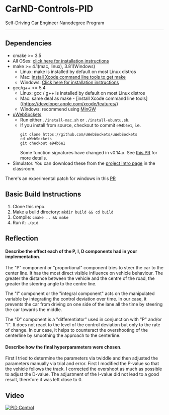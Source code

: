 # CarND-Controls-PID
Self-Driving Car Engineer Nanodegree Program

---

## Dependencies

* cmake >= 3.5
 * All OSes: [click here for installation instructions](https://cmake.org/install/)
* make >= 4.1(mac, linux), 3.81(Windows)
  * Linux: make is installed by default on most Linux distros
  * Mac: [install Xcode command line tools to get make](https://developer.apple.com/xcode/features/)
  * Windows: [Click here for installation instructions](http://gnuwin32.sourceforge.net/packages/make.htm)
* gcc/g++ >= 5.4
  * Linux: gcc / g++ is installed by default on most Linux distros
  * Mac: same deal as make - [install Xcode command line tools]((https://developer.apple.com/xcode/features/)
  * Windows: recommend using [MinGW](http://www.mingw.org/)
* [uWebSockets](https://github.com/uWebSockets/uWebSockets)
  * Run either `./install-mac.sh` or `./install-ubuntu.sh`.
  * If you install from source, checkout to commit `e94b6e1`, i.e.
    ```
    git clone https://github.com/uWebSockets/uWebSockets
    cd uWebSockets
    git checkout e94b6e1
    ```
    Some function signatures have changed in v0.14.x. See [this PR](https://github.com/udacity/CarND-MPC-Project/pull/3) for more details.
* Simulator. You can download these from the [project intro page](https://github.com/udacity/self-driving-car-sim/releases) in the classroom.

There's an experimental patch for windows in this [PR](https://github.com/udacity/CarND-PID-Control-Project/pull/3)

## Basic Build Instructions

1. Clone this repo.
2. Make a build directory: `mkdir build && cd build`
3. Compile: `cmake .. && make`
4. Run it: `./pid`.

## Reflection

#### Describe the effect each of the P, I, D components had in your implementation.

The "P" component or "proportional" component tries to steer the car to the center line. It has the most direct visible influence on vehicle behaviour. The greater the distance between the vehicle and the centre of the road, the greater the steering angle to the centre line.

The "I" component or the "integral component" acts on the manipulated variable by integrating the control deviation over time.
In our case, it prevents the car from driving on one side of the lane all the time by steering the car towards the middle.

The "D" component is a "differentiator" used in conjunction with "P" and/or "I". It does not react to the level of the control deviation but only to the rate of change. In our case, it helps to counteract the overshooting of the centerline by smoothing the approach to the centerline.

#### Describe how the final hyperparameters were chosen.

First I tried to determine the parameters via twiddle and then adjusted the parameters manually via trial and error.
First I modified the P-value so that the vehicle follows the track. I corrected the overshoot as much as possible to adjust the D-value. The adjustment of the I-value did not lead to a good result, therefore it was left close to 0.

## Video
[![PID Control](http://img.youtube.com/vi/fthMtpBNCV0/0.jpg)](http://www.youtube.com/watch?v=fthMtpBNCV0 "PID Control")
